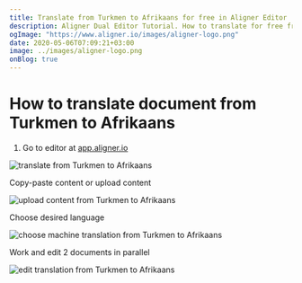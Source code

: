 ```yaml
---
title: Translate from Turkmen to Afrikaans for free in Aligner Editor
description: Aligner Dual Editor Tutorial. How to translate for free from Turkmen to Afrikaans. Aligner is multilingual document management platform. 
ogImage: "https://www.aligner.io/images/aligner-logo.png"
date: 2020-05-06T07:09:21+03:00
image: ../images/aligner-logo.png
onBlog: true
---
```


# How to translate document from Turkmen to Afrikaans

1. Go to editor at [app.aligner.io](https://app.aligner.io "Aligner App web page")

![translate from Turkmen to Afrikaans](../aligner-blank-editor.png "translate from Turkmen to Afrikaans")

Copy-paste content or upload content

![upload content from Turkmen to Afrikaans](../aligner-uploaded-document.png "upload content from Turkmen to Afrikaans")

Choose desired language

![choose machine translation from Turkmen to Afrikaans](../aligner-language-dropdown.png "choose machine translation from Turkmen to Afrikaans")

Work and edit 2 documents in parallel

![edit translation from Turkmen to Afrikaans](../aligner-double-sitded-editor.png "edit translation from Turkmen to Afrikaans")

